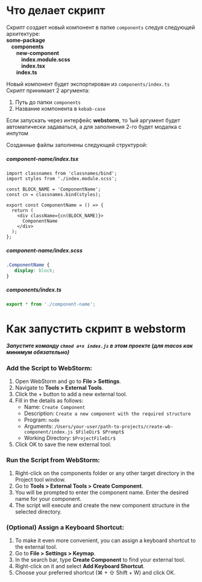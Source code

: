 # Что делает скрипт

Скрипт создает новый компонент в папке `components` следуя следующей архитектуре:\
**some-package\
&nbsp;&nbsp;&nbsp;&nbsp;components\
&nbsp;&nbsp;&nbsp;&nbsp;&nbsp;&nbsp;&nbsp;&nbsp;new-component\
&nbsp;&nbsp;&nbsp;&nbsp;&nbsp;&nbsp;&nbsp;&nbsp;&nbsp;&nbsp;&nbsp;&nbsp;index.module.scss\
&nbsp;&nbsp;&nbsp;&nbsp;&nbsp;&nbsp;&nbsp;&nbsp;&nbsp;&nbsp;&nbsp;&nbsp;index.tsx\
&nbsp;&nbsp;&nbsp;&nbsp;&nbsp;&nbsp;&nbsp;&nbsp;index.ts**

Новый компонент будет экспортирован из `components/index.ts`\
Скрипт принимает 2 аргумента:
1. Путь до папки `components`
2. Название компонента в `kebab-case`

Если запускать через интерфейс **webstorm**, то 1ый аргумент будет автоматически задаваться, а для заполнения 2-го будет модалка с инпутом

Созданные файлы заполнены следующей структурой:

##### component-name/index.tsx
```tsx
import classnames from 'classnames/bind';
import styles from './index.module.scss';

const BLOCK_NAME = 'ComponentName';
const cn = classnames.bind(styles);

export const ComponentName = () => {
  return (
    <div className={cn(BLOCK_NAME)}>
      ComponentName
    </div>
  );
};
```
##### component-name/index.scss
```scss
.ComponentName {
   display: block;
}
```
##### components/index.ts
```ts
export * from './component-name';
```


# Как запустить скрипт в webstorm

##### Запустите команду `chmod a+x index.js` в этом проекте (для macos как минимум обязательно)

### Add the Script to WebStorm:
1. Open WebStorm and go to **File > Settings**.
2. Navigate to **Tools > External Tools**.
3. Click the + button to add a new external tool.
4. Fill in the details as follows:
   * Name: `Create Component`
   * Description: `Create a new component with the required structure`
   * Program: `node`
   * Arguments: `/Users/your-user/path-to-projects/create-wb-component/index.js $FileDir$ $Prompt$`
   * Working Directory: `$ProjectFileDir$`
5. Click OK to save the new external tool.

### Run the Script from WebStorm:
1. Right-click on the components folder or any other target directory in the Project tool window.
2. Go to **Tools > External Tools > Create Component**.
3. You will be prompted to enter the component name. Enter the desired name for your component.
4. The script will execute and create the new component structure in the selected directory.

### (Optional) Assign a Keyboard Shortcut:
1. To make it even more convenient, you can assign a keyboard shortcut to the external tool.
2. Go to **File > Settings > Keymap**.
3. In the search bar, type **Create Component** to find your external tool.
4. Right-click on it and select **Add Keyboard Shortcut**.
5. Choose your preferred shortcut (⌘ + ⇧ Shift + W) and click OK.